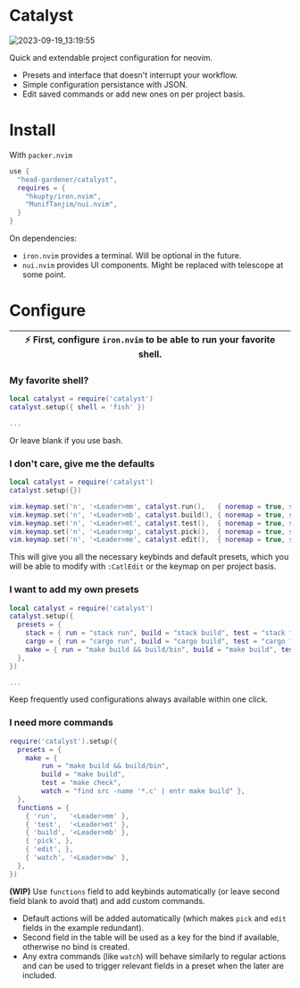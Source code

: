 # Catalyst

![2023-09-19_13:19:55](https://github.com/head-gardener/catalyst/assets/49650767/6a1f627e-d3e2-4e5d-b2c8-42cfb61824c6)

Quick and extendable project configuration for neovim.
- Presets and interface that doesn't interrupt your workflow.
- Simple configuration persistance with JSON.
- Edit saved commands or add new ones on per project basis.

# Install

With `packer.nvim`

```lua
use { 
  "head-gardener/catalyst",
  requires = {
    "hkupty/iron.nvim",
    "MunifTanjim/nui.nvim",
  }
}
```

On dependencies:
- `iron.nvim` provides a terminal. Will be optional in the future.
- `nui.nvim` provides UI components. Might be replaced with telescope at some point.

# Configure

| :zap: First, configure `iron.nvim` to be able to run your favorite shell. |
|----------------------------------------------------------------------------|

### My favorite shell?

```lua
local catalyst = require('catalyst')
catalyst.setup({ shell = 'fish' })

...
```

Or leave blank if you use bash.

### I don't care, give me the defaults

```lua
local catalyst = require('catalyst')
catalyst.setup({})

vim.keymap.set('n', '<Leader>mm', catalyst.run(),   { noremap = true, silent = true })
vim.keymap.set('n', '<Leader>mb', catalyst.build(), { noremap = true, silent = true })
vim.keymap.set('n', '<Leader>mt', catalyst.test(),  { noremap = true, silent = true })
vim.keymap.set('n', '<Leader>mp', catalyst.pick(),  { noremap = true, silent = true })
vim.keymap.set('n', '<Leader>me', catalyst.edit(),  { noremap = true, silent = true })
```

This will give you all the necessary keybinds and default presets, which you will be able to modify with `:CatlEdit` or the keymap on per project basis.

### I want to add my own presets

```lua
local catalyst = require('catalyst')
catalyst.setup({
  presets = {
    stack = { run = "stack run", build = "stack build", test = "stack test" },
    cargo = { run = "cargo run", build = "cargo build", test = "cargo test" },
    make = { run = "make build && build/bin", build = "make build", test = "make check" },
  },
})

...
```

Keep frequently used configurations always available within one click.

### I need more commands

```lua
require('catalyst').setup({
  presets = {
    make = { 
        run = "make build && build/bin",
        build = "make build",
        test = "make check",
        watch = "find src -name '*.c' | entr make build" },
  },
  functions = {
    { 'run',   '<Leader>mm' },
    { 'test',  '<Leader>mt' },
    { 'build', '<Leader>mb' },
    { 'pick', },
    { 'edit', },
    { 'watch', '<Leader>mw' },
  },
})
```
 **(WIP)**
Use `functions` field to add keybinds automatically (or leave second field blank to avoid that) and add custom commands.

- Default actions will be added automatically (which makes `pick` and `edit` fields in the example redundant).
- Second field in the table will be used as a key for the bind if available, otherwise no bind is created.
- Any extra commands (like `watch`) will behave similarly to regular actions and can be used to trigger relevant fields in a preset when the later are included.
